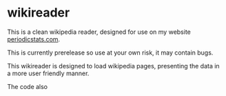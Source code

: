 # wikireader
This is a clean wikipedia reader, designed for use on my website [periodicstats.com](https://periodicstats.com).

This is currently prerelease so use at your own risk, it may contain bugs.

This wikireader is designed to load wikipedia pages, presenting the data in a more user friendly manner.

The code also
